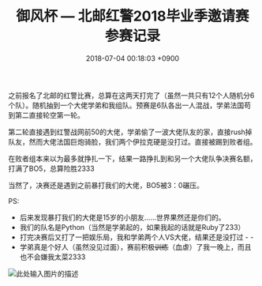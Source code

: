 ﻿---
layout: post
title: 御风杯 — 北邮红警2018毕业季邀请赛 参赛记录
date: 2018-07-04 00:18:03 +0900
categories: 日记
issue_id: 0
---

之前报名了北邮的红警比赛，总算在这两天打完了（虽然一共只有12个人随机分6个队）。随机抽到一个大佬学弟和我组队。预赛是6队各出一人混战，学弟法国苟到第二直接轮空第一轮。

第二轮直接遇到红警战网前50的大佬，学弟偷了一波大佬队友的家，直接rush掉队友，然而大佬法国巨炮骑脸，我们两个伊拉克硬是没打过。直接被踢到败者组。

在败者组本来以为最多就挣扎一下，结果一路挣扎到和另一个大佬队争决赛名额，打满了BO5，总算险胜2333

当然了，决赛还是遇到之前暴打我们的大佬，BO5被3：0碾压。

PS:
- 后来发现暴打我们的大佬是15岁的小朋友……世界果然还是你们的。
- 我们的队名是Python（当然是学弟起的，如果我起的话就是Ruby了233）
- 打完决赛后又打了一把娱乐局，我和学弟两个人VS大佬，结果还是没打过 - - 
- 学弟真是个好人（虽然没见过面），赛前积极~~训练~~（血虐）了我一晚上，而且也不会嫌我太菜2333

![此处输入图片的描述][1]

[1]: https://raw.githubusercontent.com/Ncerzzk/MyBlog/master/img/compe.jpg








